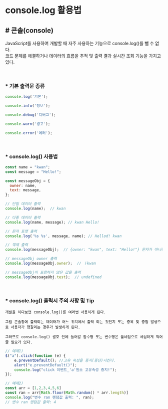 # console.log 활용법

## <strong># 콘솔(console)</strong>

  JavaScript를 사용하여 개발할 때 자주 사용하는 기능으로 console.log()를 뺄 수 없다.<br>
  코드 문제를 해결하거나 데이터의 흐름을 추적 및 출력 결과 실시간 조회 기능을 가지고 있다.

<br>

### <strong>* 기본 출력문 종류</strong>

```javascript
console.log('기본');

console.info('정보');

console.debug('디버그');

console.warn('경고');

console.error('에러');
```

<br>

### <strong>* console.log() 사용법</strong>

```javascript
const name = "kwan";
const message = "Hello!";

const messageObj = {
  owner: name,
  text: message,
};

// 단일 데이터 출력
console.log(name);  // kwan

// 다중 데이터 출력
console.log(name, message); // kwan Hello!

// 문자 포맷 출력
console.log('%s %s', message, name); // Hellod! kwan

// 객체 출력
console.log(messageObj);  // {owner: "kwan", text: "Hello!"} 문자가 아니라 객체이다.

// messageObj owner 출력
console.log(messageObj.owner);  // ㅏkwan

// messageObj이 포함하지 않은 값을 출력
console.log(messageObj.test);  // undefined
```
<br>

### <strong>* console.log() 출력시 주의 사항 및 Tip</strong>
    개발을 하다보면 console.log()를 여러번 사용하게 된다.

    그럼 콘솔창에 출력되는 데이터가 어느 위치에서 출력 되는 것인지 또는 중복 및 중첩 발생으로 사용자가 햇갈리는 경우가 발생하게 된다. 
    
    그러므로 console.log() 괄호 안에 들어갈 함수명 또는 변수명은 풀네임으로 세심하게 적어줄 필요가 있다.

```javascript
// 예제1)
$("a").click(function (e) {
    e.preventDefault(); //고유 속성을 중지(중단)시킨다.
    alert("e.preventDefault()");
    console.log("click 이벤트_'a'원소 고유속성 중지!");
});

// 예제2)
const arr = [1,2,3,4,5,6]
const ran = arr[Math.floor(Math.random() * arr.length)]
console.log("변수 ran 랜덤값 출력: ", ran);
// 변수 ran 랜덤값 출력: 4

